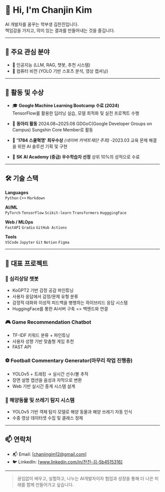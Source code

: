 # 👋 Hi, I'm Chanjin Kim

AI 개발자를 꿈꾸는 학부생 김찬진입니다.  
책임감을 가지고, 의미 있는 결과를 만들어내는 것을 즐깁니다.

---

## 🧠 주요 관심 분야
- 🤖 인공지능 (LLM, RAG, 챗봇, 추천 시스템)
- 🧩 컴퓨터 비전 (YOLO 기반 스포츠 분석, 영상 캡셔닝)

---

## 🏅 활동 및 수상

- 🎓 **Google Machine Learning Bootcamp 수료 (2024)**  
  TensorFlow를 활용한 딥러닝 실습, 모델 최적화 및 실전 프로젝트 수행

- 🤝 **동아리 활동**  2024.08~2025.08
  GDGoC(Google Developer Groups on Campus) Sungshin Core Member로 활동

- 🥇 **'1784 스쿨혁명' 최우수상** *(네이버 커넥트재단 주최)*  -2023.03
  교육 문제 해결을 위한 AI 솔루션 기획 및 구현

- 🌱 **SK AI Academy (중급) 우수학습자 선정**
    상위 10%의 성적으로 수료
---

## 🛠 기술 스택

**Languages**  
`Python` `C++` `Markdown`

**AI/ML**  
`PyTorch` `TensorFlow` `Scikit-learn` `Transformers` `HugggingFace`

**Web / MLOps**  
`FastAPI` `Gradio` `GitHub Actions`

**Tools**  
`VSCode` `Jupyter` `Git` `Notion` `Figma`

---

## 📌 대표 프로젝트
### 💬 심리상담 챗봇
- KoGPT2 기반 감정 공감 파인튜닝
- 사용자 응답에서 감정/문제 유형 분류
- 감정적 대화와 이성적 피드백을 병행하는 하이브리드 응답 시스템
- HuggingFace를 통한 AI서버 구축 => 백엔드와 연결

### 🎮 Game Recommendation Chatbot
- TF-IDF 키워드 분류 + 파인튜닝 
- 사용자 성향 기반 맞춤형 게임 추천
- FAST API

### ⚽ Football Commentary Generator(마무리 작업 진행중)
- YOLOv5 + 트래킹 → 실시간 선수/볼 추적
- 장면 설명 캡션을 음성과 자막으로 변환
- Web 기반 실시간 중계 시스템 설계
  
### 🌊 해양동물 및 쓰레기 탐지 시스템
- YOLOv5 기반 객체 탐지 모델로 해양 동물과 해양 쓰레기 자동 인식
- 수중 영상 데이터셋 수집 및 클래스 정제

---

## 📫 연락처

- 📬 Email: [chanjingim12@gmail.com]
- 🐦 LinkedIn: [www.linkedin.com/in/찬진-김-5b4515316] 

---

> 끊임없이 배우고, 실험하고, 나누는 AI개발자이자 
> 협업과 성장을 통해 더 나은 미래를 함께 만들어가고 싶습니다.
